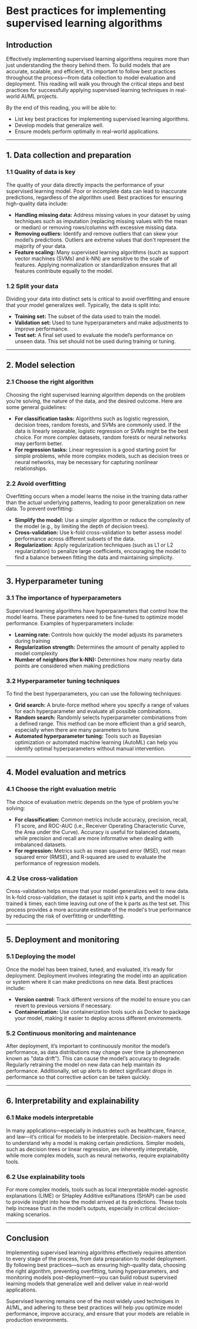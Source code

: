 # Best practices for implementing supervised learning algorithms

## Introduction

Effectively implementing supervised learning algorithms requires more than just understanding the theory behind them. To build models that are accurate, scalable, and efficient, it’s important to follow best practices throughout the process—from data collection to model evaluation and deployment. This reading will walk you through the critical steps and best practices for successfully applying supervised learning techniques in real-world AI/ML projects.

By the end of this reading, you will be able to:

- List key best practices for implementing supervised learning algorithms.
- Develop models that generalize well.
- Ensure models perform optimally in real-world applications.

---

## 1. Data collection and preparation

### 1.1 Quality of data is key

The quality of your data directly impacts the performance of your supervised learning model. Poor or incomplete data can lead to inaccurate predictions, regardless of the algorithm used. Best practices for ensuring high-quality data include:

- **Handling missing data:** Address missing values in your dataset by using techniques such as imputation (replacing missing values with the mean or median) or removing rows/columns with excessive missing data.
- **Removing outliers:** Identify and remove outliers that can skew your model’s predictions. Outliers are extreme values that don't represent the majority of your data.
- **Feature scaling:** Many supervised learning algorithms (such as support vector machines (SVMs) and k-NN) are sensitive to the scale of features. Applying normalization or standardization ensures that all features contribute equally to the model.

### 1.2 Split your data

Dividing your data into distinct sets is critical to avoid overfitting and ensure that your model generalizes well. Typically, the data is split into:

- **Training set:** The subset of the data used to train the model.
- **Validation set:** Used to tune hyperparameters and make adjustments to improve performance.
- **Test set:** A final set used to evaluate the model’s performance on unseen data. This set should not be used during training or tuning.

---

## 2. Model selection

### 2.1 Choose the right algorithm

Choosing the right supervised learning algorithm depends on the problem you’re solving, the nature of the data, and the desired outcome. Here are some general guidelines:

- **For classification tasks:** Algorithms such as logistic regression, decision trees, random forests, and SVMs are commonly used. If the data is linearly separable, logistic regression or SVMs might be the best choice. For more complex datasets, random forests or neural networks may perform better.
- **For regression tasks:** Linear regression is a good starting point for simple problems, while more complex models, such as decision trees or neural networks, may be necessary for capturing nonlinear relationships.

### 2.2 Avoid overfitting

Overfitting occurs when a model learns the noise in the training data rather than the actual underlying patterns, leading to poor generalization on new data. To prevent overfitting:

- **Simplify the model:** Use a simpler algorithm or reduce the complexity of the model (e.g., by limiting the depth of decision trees).
- **Cross-validation:** Use k-fold cross-validation to better assess model performance across different subsets of the data.
- **Regularization:** Apply regularization techniques (such as L1 or L2 regularization) to penalize large coefficients, encouraging the model to find a balance between fitting the data and maintaining simplicity.

---

## 3. Hyperparameter tuning

### 3.1 The importance of hyperparameters

Supervised learning algorithms have hyperparameters that control how the model learns. These parameters need to be fine-tuned to optimize model performance. Examples of hyperparameters include:

- **Learning rate:** Controls how quickly the model adjusts its parameters during training
- **Regularization strength:** Determines the amount of penalty applied to model complexity
- **Number of neighbors (for k-NN):** Determines how many nearby data points are considered when making predictions

### 3.2 Hyperparameter tuning techniques

To find the best hyperparameters, you can use the following techniques:

- **Grid search:** A brute-force method where you specify a range of values for each hyperparameter and evaluate all possible combinations.
- **Random search:** Randomly selects hyperparameter combinations from a defined range. This method can be more efficient than a grid search, especially when there are many parameters to tune.
- **Automated hyperparameter tuning:** Tools such as Bayesian optimization or automated machine learning (AutoML) can help you identify optimal hyperparameters without manual intervention.

---

## 4. Model evaluation and metrics

### 4.1 Choose the right evaluation metric

The choice of evaluation metric depends on the type of problem you’re solving:

- **For classification:** Common metrics include accuracy, precision, recall, F1 score, and ROC-AUC (i.e., Receiver Operating Characteristic Curve, the Area under the Curve). Accuracy is useful for balanced datasets, while precision and recall are more informative when dealing with imbalanced datasets.
- **For regression:** Metrics such as mean squared error (MSE), root mean squared error (RMSE), and R-squared are used to evaluate the performance of regression models.

### 4.2 Use cross-validation

Cross-validation helps ensure that your model generalizes well to new data. In k-fold cross-validation, the dataset is split into k parts, and the model is trained k times, each time leaving out one of the k parts as the test set. This process provides a more accurate estimate of the model's true performance by reducing the risk of overfitting or underfitting.

---

## 5. Deployment and monitoring

### 5.1 Deploying the model

Once the model has been trained, tuned, and evaluated, it’s ready for deployment. Deployment involves integrating the model into an application or system where it can make predictions on new data. Best practices include:

- **Version control:** Track different versions of the model to ensure you can revert to previous versions if necessary.
- **Containerization:** Use containerization tools such as Docker to package your model, making it easier to deploy across different environments.

### 5.2 Continuous monitoring and maintenance

After deployment, it’s important to continuously monitor the model’s performance, as data distributions may change over time (a phenomenon known as "data drift"). This can cause the model’s accuracy to degrade. Regularly retraining the model on new data can help maintain its performance. Additionally, set up alerts to detect significant drops in performance so that corrective action can be taken quickly.

---

## 6. Interpretability and explainability

### 6.1 Make models interpretable

In many applications—especially in industries such as healthcare, finance, and law—it’s critical for models to be interpretable. Decision-makers need to understand why a model is making certain predictions. Simpler models, such as decision trees or linear regression, are inherently interpretable, while more complex models, such as neural networks, require explainability tools.

### 6.2 Use explainability tools

For more complex models, tools such as local interpretable model-agnostic explanations (LIME) or SHapley Additive exPlanations (SHAP) can be used to provide insight into how the model arrived at its predictions. These tools help increase trust in the model’s outputs, especially in critical decision-making scenarios.

---

## Conclusion

Implementing supervised learning algorithms effectively requires attention to every stage of the process, from data preparation to model deployment. By following best practices—such as ensuring high-quality data, choosing the right algorithm, preventing overfitting, tuning hyperparameters, and monitoring models post-deployment—you can build robust supervised learning models that generalize well and deliver value in real-world applications.

Supervised learning remains one of the most widely used techniques in AI/ML, and adhering to these best practices will help you optimize model performance, improve accuracy, and ensure that your models are reliable in production environments.